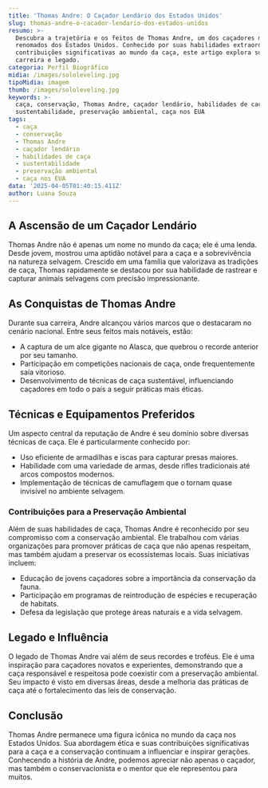 ```yaml
---
title: 'Thomas Andre: O Caçador Lendário dos Estados Unidos'
slug: thomas-andre-o-cacador-lendario-dos-estados-unidos
resumo: >-
  Descubra a trajetória e os feitos de Thomas Andre, um dos caçadores mais
  renomados dos Estados Unidos. Conhecido por suas habilidades extraordinárias e
  contribuições significativas ao mundo da caça, este artigo explora sua vida,
  carreira e legado.
categoria: Perfil Biográfico
midia: /images/sololeveling.jpg
tipoMidia: imagem
thumb: /images/sololeveling.jpg
keywords: >-
  caça, conservação, Thomas Andre, caçador lendário, habilidades de caça,
  sustentabilidade, preservação ambiental, caça nos EUA
tags:
  - caça
  - conservação
  - Thomas Andre
  - caçador lendário
  - habilidades de caça
  - sustentabilidade
  - preservação ambiental
  - caça nos EUA
data: '2025-04-05T01:40:15.411Z'
author: Luana Souza
---
```


## A Ascensão de um Caçador Lendário

Thomas Andre não é apenas um nome no mundo da caça; ele é uma lenda. Desde jovem, mostrou uma aptidão notável para a caça e a sobrevivência na natureza selvagem. Crescido em uma família que valorizava as tradições de caça, Thomas rapidamente se destacou por sua habilidade de rastrear e capturar animais selvagens com precisão impressionante.

## As Conquistas de Thomas Andre

Durante sua carreira, Andre alcançou vários marcos que o destacaram no cenário nacional. Entre seus feitos mais notáveis, estão:

- A captura de um alce gigante no Alasca, que quebrou o recorde anterior por seu tamanho.
- Participação em competições nacionais de caça, onde frequentemente saía vitorioso.
- Desenvolvimento de técnicas de caça sustentável, influenciando caçadores em todo o país a seguir práticas mais éticas.

## Técnicas e Equipamentos Preferidos

Um aspecto central da reputação de Andre é seu domínio sobre diversas técnicas de caça. Ele é particularmente conhecido por:

- Uso eficiente de armadilhas e iscas para capturar presas maiores.
- Habilidade com uma variedade de armas, desde rifles tradicionais até arcos compostos modernos.
- Implementação de técnicas de camuflagem que o tornam quase invisível no ambiente selvagem.

### Contribuições para a Preservação Ambiental

Além de suas habilidades de caça, Thomas Andre é reconhecido por seu compromisso com a conservação ambiental. Ele trabalhou com várias organizações para promover práticas de caça que não apenas respeitam, mas também ajudam a preservar os ecossistemas locais. Suas iniciativas incluem:

- Educação de jovens caçadores sobre a importância da conservação da fauna.
- Participação em programas de reintrodução de espécies e recuperação de habitats.
- Defesa da legislação que protege áreas naturais e a vida selvagem.

## Legado e Influência

O legado de Thomas Andre vai além de seus recordes e troféus. Ele é uma inspiração para caçadores novatos e experientes, demonstrando que a caça responsável e respeitosa pode coexistir com a preservação ambiental. Seu impacto é visto em diversas áreas, desde a melhoria das práticas de caça até o fortalecimento das leis de conservação.

## Conclusão

Thomas Andre permanece uma figura icônica no mundo da caça nos Estados Unidos. Sua abordagem ética e suas contribuições significativas para a caça e a conservação continuam a influenciar e inspirar gerações. Conhecendo a história de Andre, podemos apreciar não apenas o caçador, mas também o conservacionista e o mentor que ele representou para muitos.
